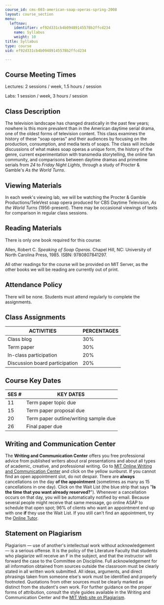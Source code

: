 ```yaml
---
course_id: cms-603-american-soap-operas-spring-2008
layout: course_section
menu:
  leftnav:
    identifier: ef92d331cb4b09489145578b2ffcd234
    name: Syllabus
    weight: 10
title: Syllabus
type: course
uid: ef92d331cb4b09489145578b2ffcd234

---
```


Course Meeting Times
--------------------

Lectures: 2 sessions / week, 1.5 hours / session

Labs: 1 session / week, 3 hours / session

Class Description
-----------------

The television landscape has changed drastically in the past few years; nowhere is this more prevalent than in the American daytime serial drama, one of the oldest forms of television content. This class examines the history of these "soap operas" and their audiences by focusing on the production, consumption, and media texts of soaps. The class will include discussions of what makes soap operas a unique form, the history of the genre, current experimentation with transmedia storytelling, the online fan community, and comparisons between daytime dramas and primetime serials from _24_ to _Friday Night Lights_, through a study of Procter & Gamble's _As the World Turns_.

Viewing Materials
-----------------

In each week's viewing lab, we will be watching the Procter & Gamble Productions/TeleVest soap opera produced for CBS Daytime Television, _As the World Turns_ (1956-present). There may be occasional viewings of texts for comparison in regular class sessions.

Reading Materials
-----------------

There is only one book required for this course:

Allen, Robert C. _Speaking of Soap Operas_. Chapel Hill, NC: University of North Carolina Press, 1985. ISBN: 9780807841297.

All other readings for the course will be provided on MIT Server, as the other books we will be reading are currently out of print.

Attendance Policy
-----------------

There will be none. Students must attend regularly to complete the assignments.

Class Assignments
-----------------

| ACTIVITIES | PERCENTAGES |
| --- | --- |
| Class blog | 30% |
| Term paper | 30% |
| In-class participation | 20% |
| Discussion board participation | 20% 

Course Key Dates
----------------

| SES # | KEY DATES |
| --- | --- |
| 11 | Term paper topic due |
| 15 | Term paper proposal due |
| 20 | Term paper outline/writing sample due |
| 26 | Final paper due 

Writing and Communication Center
--------------------------------

The **Writing and Communication Center** offers you free professional advice from published writers about oral presentations and about all types of academic, creative, and professional writing. Go to [MIT Online Writing and Communication Center](http://cmsw.mit.edu/writing-and-communication-center/) and click on the yellow sunburst. If you cannot find an open appointment slot, do not despair. There are **always** cancellations on the day **of the appointment** (sometimes as many as 15 cancellations in one day). Click on the Wait List (the blue strip that says "**Is the time that you want already reserved?**"). Whenever a cancellation occurs on that day, you will be automatically notified by email. Because several people might receive that same message, go online ASAP to schedule that open spot; 96% of clients who want an appointment end up with one **if** they use the Wait List. If you still can't find an appointment, try the [Online Tutor](http://web.mit.edu/writing/Center/onlinetutor.html).

Statement on Plagiarism
-----------------------

Plagiarism — use of another's intellectual work without acknowledgement — is a serious offense. It is the policy of the Literature Faculty that students who plagiarize will receive an F in the subject, and that the instructor will forward the case to the Committee on Discipline. Full acknowledgement for all information obtained from sources outside the classroom must be clearly stated in all written work submitted. All ideas, arguments, and direct phrasings taken from someone else's work must be identified and properly footnoted. Quotations from other sources must be clearly marked as distinct from the student's own work. For further guidance on the proper forms of attribution, consult the style guides available in the Writing and Communication Center and the [MIT Web site on Plagiarism](http://cmsw.mit.edu/writing-and-communication-center/avoiding-plagiarism/).